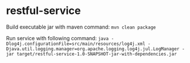 # restful-service

Build executable jar with maven command:
`mvn clean package`

Run service with following command:
`java -Dlog4j.configurationFile=src/main/resources/log4j.xml -Djava.util.logging.manager=org.apache.logging.log4j.jul.LogManager -jar target/restful-service-1.0-SNAPSHOT-jar-with-dependencies.jar`
